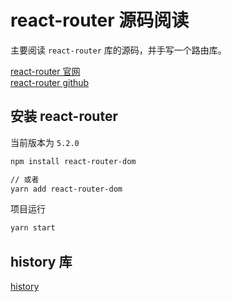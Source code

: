 # react-router 源码阅读

主要阅读 `react-router` 库的源码，并手写一个路由库。

[react-router 官网](https://reactrouter.com/web/guides/quick-start) </br>
[react-router github](https://github.com/ReactTraining/react-router)</br>

## 安装 react-router

当前版本为 `5.2.0`

```bash
npm install react-router-dom

// 或者
yarn add react-router-dom
```

项目运行

```bash
yarn start
```

## history 库

[history](https://github.com/ReactTraining/history)
